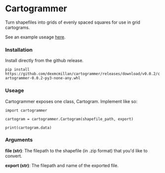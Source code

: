 # Cartogrammer

Turn shapefiles into grids of evenly spaced squares for use in grid cartograms.

See an example useage [here](https://nbviewer.org/github/dexmcmillan/cbc-data/blob/main/notebooks-other/20220630-CARTOGRAMMEREXAMPLE/20220630-CARTOGRAMMEREXAMPLE.ipynb).

### Installation

Install directly from the github release.

`pip install https://github.com/dexmcmillan/cartogrammer/releases/download/v0.0.2/cartogrammer-0.0.2-py3-none-any.whl`

### Useage

Cartogrammer exposes one class, Cartogram. Implement like so:

```python:
import cartogrammer

cartogram = cartogrammer.Cartogram(shapefile_path, export)

print(cartogram.data)

```

### Arguments

**file (str)**: The filepath to the shapefile (in .zip format) that you'd like to convert.

**export (str)**: The filepath and name of the exported file.
